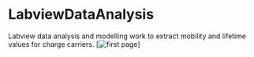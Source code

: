# LabviewDataAnalysis
Labview data analysis and modelling work to extract mobility and lifetime values for charge carriers.
[![first page](https://cloud.githubusercontent.com/assets/18652957/17258708/313ee0a4-5596-11e6-96a7-32700baedfc6.jpg)]

